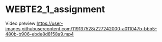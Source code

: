 # WEBTE2_1_assignment

Video preview
https://user-images.githubusercontent.com/119137528/227242000-a011047b-bbb5-480b-b906-ebde8d8158a9.mp4

